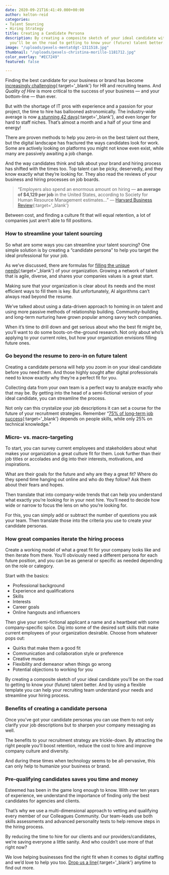```yaml
---
date: 2020-09-21T16:41:49.000+00:00
author: kelton-reid
categories:
- Talent Sourcing
- Hiring Strategy
title: Creating a Candidate Persona
description: By creating a composite sketch of your ideal candidate with a persona,
  you’ll be on the road to getting to know your (future) talent better.
image: "/uploads/pexels-mentatdgt-1311518.jpg"
thumbnail: "/uploads/pexels-christina-morillo-1181712.jpg"
color_overlay: "#EC7249"
featured: false

---
```

Finding the best candidate for your business or brand has become [increasingly challenging](https://esteemed.io/blog/2020/09/09/how-digital-talent-sourcing-can-help-you-avoid-bad-hires/){:target='_blank'} for HR and recruiting teams. And _Quality of Hire_ is more critical to the success of your business — and your bottom-line — than ever.

But with the shortage of IT pros with experience and a passion for your project, the time to hire has ballooned astronomically. The industry-wide average is now [a stunning 42 days](https://www.hirevue.com/blog/hiring/eight-recruitment-metrics-that-matter){:target='_blank'}, and even longer for hard to staff niches. That’s almost a month and a half of your time and energy!

There are proven methods to help you zero-in on the best talent out there, but the digital landscape has fractured the ways candidates look for work. Some are actively looking on platforms you might not know even exist, while many are passively awaiting a job change.

And the way candidates think and talk about your brand and hiring process has shifted with the times too. Top talent can be picky, deservedly, and they know exactly what they’re looking for. They also read the reviews of your business and hiring processes on job boards.

> “Employers also spend an enormous amount on hiring — **an average of $4,129 per job** in the United States, according to Society for Human Resource Management estimates...” — [Harvard Business Review](https://hbr.org/2019/05/recruiting){:target='_blank'}

Between cost, and finding a culture fit that will equal retention, a lot of companies just aren’t able to fill positions.

### How to streamline your talent sourcing

So what are some ways you can streamline your talent sourcing? One simple solution is by creating a “candidate persona” to help you target the ideal professional for your job.

As we’ve discussed, there are formulas for [filling the unique needs](https://esteemed.io/blog/2020/09/14/how-talent-sourcing-can-solve-your-diversity-problem/){:target='_blank'} of your organization. Growing a network of talent that is agile, diverse, and shares your companies values is a great start.

Making sure that your organization is clear about its needs and the most efficient ways to fill them is key. But unfortunately, AI algorithms can’t always read beyond the resume.

We’ve talked about using a data-driven approach to homing in on talent and using more passive methods of relationship building. Community-building and long-term nurturing have grown popular among savvy tech companies.

When it’s time to drill down and get serious about who the best fit might be, you’ll want to do some boots-on-the-ground research. Not only about who’s applying to your current roles, but how your organization envisions filling future ones.

### Go beyond the resume to zero-in on future talent

Creating a candidate persona will help you zoom in on your ideal candidate before you need them. And those highly sought after digital professionals need to know exactly why they’re a perfect fit for you.

Collecting data from your own team is a perfect way to analyze exactly who that may be. By getting into the head of a semi-fictional version of your ideal candidate, you can streamline the process.

Not only can this crystalize your job descriptions it can set a course for the future of your recruitment strategies. Remember “[75% of long-term job success](https://www.amanet.org/articles/the-hard-truth-about-soft-skills/){:target='_blank'} depends on people skills, while only 25% on technical knowledge.”

### Micro- vs. macro-targeting

To start, you can survey current employees and stakeholders about what makes your organization a great culture fit for them. Look further than their job titles or accolades and dig into their interests, motivations, and inspirations.

What are their goals for the future and why are they a great fit? Where do they spend time hanging out online and who do they follow? Ask them about their fears and hopes.

Then translate that into company-wide trends that can help you understand what exactly you’re looking for in your next hire. You’ll need to decide how wide or narrow to focus the lens on who you’re looking for.

For this, you can simply add or subtract the number of questions you ask your team. Then translate those into the criteria you use to create your candidate personas.

### How great companies iterate the hiring process

Create a working model of what a great fit for your company looks like and then iterate from there. You’ll obviously need a different persona for each future position, and you can be as general or specific as needed depending on the role or category.

Start with the basics:

* Professional background
* Experience and qualifications
* Skills
* Interests
* Career goals
* Online hangouts and influencers

Then give your semi-fictional applicant a name and a heartbeat with some company-specific spice. Dig into some of the desired soft skills that make current employees of your organization desirable. Choose from whatever pops out:

* Quirks that make them a good fit
* Communication and collaboration style or preference
* Creative muses
* Flexibility and demeanor when things go wrong
* Potential objections to working for you

By creating a composite sketch of your ideal candidate you’ll be on the road to getting to know your (future) talent better. And by using a flexible template you can help your recruiting team understand your needs and streamline your hiring process.

### Benefits of creating a candidate persona

Once you’ve got your candidate personas you can use them to not only clarify your job descriptions but to sharpen your company messaging as well.

The benefits to your recruitment strategy are trickle-down. By attracting the right people you’ll boost retention, reduce the cost to hire and improve company culture and diversity.

And during these times when technology seems to be all-pervasive, this can only help to humanize your business or brand.

### Pre-qualifying candidates saves you time and money

Esteemed has been in the game long enough to know. With over ten years of experience, we understand the importance of finding only the best candidates for agencies and clients.

That’s why we use a multi-dimensional approach to vetting and qualifying every member of our Colleagues Community. Our team-leads use both skills assessments and advanced personality tests to help remove steps in the hiring process.

By reducing the time to hire for our clients and our providers/candidates, we’re saving everyone a little sanity. And who couldn’t use more of that right now?  
  
We love helping businesses find the right fit when it comes to digital staffing and we’d love to help you too. [Drop us a line](https://esteemed.io/company/){:target='_blank'} anytime to find out more.
